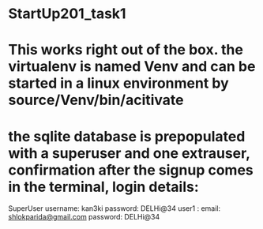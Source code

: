 # StartUp201_task1


# This works right out of the box. the virtualenv is named Venv and can be started in a linux environment by source/Venv/bin/acitivate
# the sqlite database is prepopulated with a superuser and one extrauser, confirmation after the signup comes in the terminal, login details:
SuperUser username: kan3ki password: DELHi@34
user1 : email: shlokparida@gmail.com password: DELHi@34
